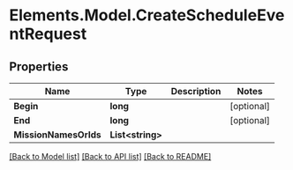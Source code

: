 # Elements.Model.CreateScheduleEventRequest

## Properties

Name | Type | Description | Notes
------------ | ------------- | ------------- | -------------
**Begin** | **long** |  | [optional] 
**End** | **long** |  | [optional] 
**MissionNamesOrIds** | **List&lt;string&gt;** |  | 

[[Back to Model list]](../README.md#documentation-for-models) [[Back to API list]](../README.md#documentation-for-api-endpoints) [[Back to README]](../README.md)


